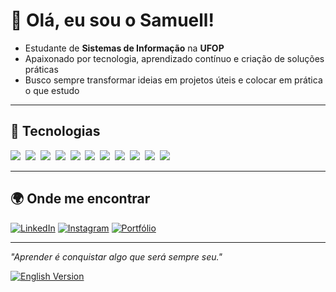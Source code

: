 # 👋 Olá, eu sou o Samuell!

- Estudante de **Sistemas de Informação** na **UFOP**  
- Apaixonado por tecnologia, aprendizado contínuo e criação de soluções práticas  
- Busco sempre transformar ideias em projetos úteis e colocar em prática o que estudo  

---

## 🔧 Tecnologias 
<img src="https://img.shields.io/badge/HTML-%23E34F26.svg?logo=html5&logoColor=white"> 
<img src="https://img.shields.io/badge/CSS-1572B6?logo=css&logoColor=fff"> 
<img src="https://img.shields.io/badge/JavaScript-F7DF1E?logo=javascript&logoColor=000"> 
<img src="https://img.shields.io/badge/React-61DAFB?logo=react&logoColor=white"> 
<img src="https://img.shields.io/badge/Vite-646CFF?logo=vite&logoColor=fff"> 
<img src="https://img.shields.io/badge/Node.js-6DA55F?logo=node.js&logoColor=white"> 
<img src="https://img.shields.io/badge/Python-3776AB?logo=python&logoColor=fff"> 
<img src="https://img.shields.io/badge/Jupyter-F3F3F3?logo=jupyter&logoColor=Ffa500"> 
<img src="https://img.shields.io/badge/Java-%23ED8B00.svg?logo=openjdk&logoColor=white"> 
<img src="https://img.shields.io/badge/MySQL-4479A1?logo=mysql&logoColor=fff"> 
<img src="https://img.shields.io/badge/GitHub-%23121011.svg?logo=github&logoColor=white"> 

---

## 🌍 Onde me encontrar
[![LinkedIn](https://img.shields.io/badge/-Linkedin-0A66C2?logo=Linkedin&logoColor=fff)](https://www.linkedin.com/in/samuell-aguiar/)  [![Instagram](https://img.shields.io/badge/-Instagram-E4405F?logo=instagram&logoColor=fff)](https://www.instagram.com/samuell.ag/) [![Portfólio](https://img.shields.io/badge/-Portfólio-000?logo=firefox&logoColor=fff)](https://samuellaguiar.vercel.app/)  

---

*"Aprender é conquistar algo que será sempre seu."*

[![English Version](https://img.shields.io/badge/🌐-Read%20in%20English-blue)](https://github.com/SamuellAguiar/README_en)

